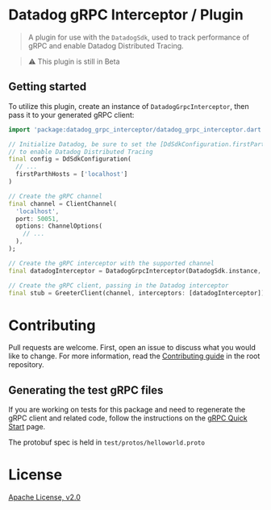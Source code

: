 
# Datadog gRPC Interceptor / Plugin

> A plugin for use with the `DatadogSdk`, used to track performance of gRPC and enable Datadog Distributed Tracing.

> ⚠️ This plugin is still in Beta

## Getting started

To utilize this plugin, create an instance of `DatadogGrpcInterceptor`, then pass it to your generated gRPC client:

```dart
import 'package:datadog_grpc_interceptor/datadog_grpc_interceptor.dart'

// Initialize Datadog, be sure to set the [DdSdkConfiguration.firstPartyHosts] member
// to enable Datadog Distributed Tracing
final config = DdSdkConfiguration(
  // ...
  firstParthHosts = ['localhost']
)

// Create the gRPC channel
final channel = ClientChannel(
  'localhost',
  port: 50051,
  options: ChannelOptions(
    // ...
  ),
);

// Create the gRPC interceptor with the supported channel
final datadogInterceptor = DatadogGrpcInterceptor(DatadogSdk.instance, channel);

// Create the gRPC client, passing in the Datadog interceptor
final stub = GreeterClient(channel, interceptors: [datadogInterceptor]);
```

# Contributing

Pull requests are welcome. First, open an issue to discuss what you would like
to change. For more information, read the [Contributing
guide](../../CONTRIBUTING.md) in the root repository.

## Generating the test gRPC files

If you are working on tests for this package and need to regenerate the gRPC client and related code,
follow the instructions on the [gRPC Quick Start](https://grpc.io/docs/languages/dart/quickstart/) page.

The protobuf spec is held in `test/protos/helloworld.proto`

# License

[Apache License, v2.0](LICENSE)
